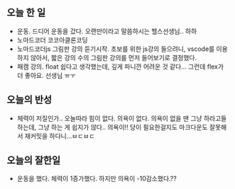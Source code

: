 ## 오늘 한 일
- 운동. 드디어 운동을 갔다. 오랜만이라고 말씀하시는 헬스선생님.. 하하
- 노마드코더 코코아클론코딩
- 노마드코더js 그림판 강의 듣기시작. 초보를 위한 js강의 들으려니, vscode를 이용하지 않아서, 짧은 강의 수의 그림판 강의를 먼저 들어보기로 결정했다.
- 패캠 강의. float 쉽다고 생각했는데, 깊게 파니깐 어려운 것 같다... 그런데 flex가 더 좋아요. 선생님 ㅠㅜ

## 오늘의 반성
- 체력이 저질인가.. 오늘따라 힘이 없다. 의욕이 없다. 의욕이 없을 땐 그냥 하라고들 하는데, 그냥 하는 게 쉽지가 않다.. 의욕이!! 당이 필요한걸지도
마크다운도 잘못해서 재커밋을 하다니...ㅂㄷㅂㄷ

## 오늘의 잘한일
- 운동을 했다. 체력이 1증가했다. 하지만 의욕이 -10감소했다.??
